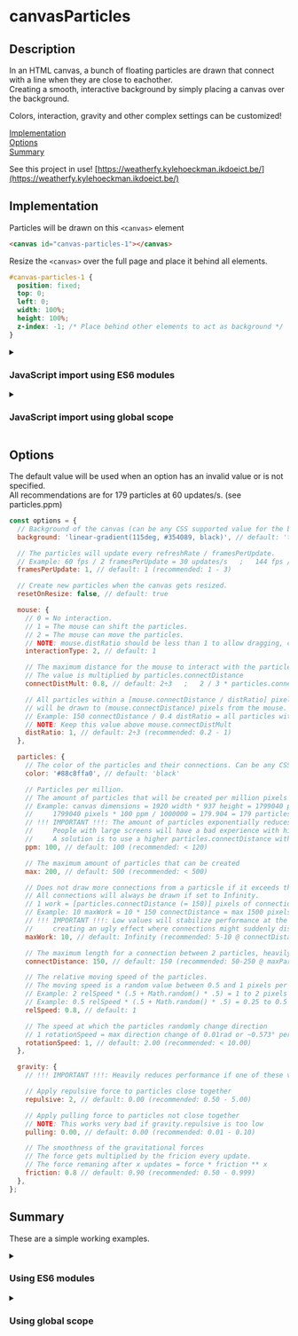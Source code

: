 # canvasParticles

## Description

In an HTML canvas, a bunch of floating particles are drawn that connect with a line when they are close to eachother.<br>
Creating a smooth, interactive background by simply placing a canvas over the background.

Colors, interaction, gravity and other complex settings can be customized!

[Implementation](#implementation)<br>
[Options](#options)<br>
[Summary](#summary)

See this project in use!
[https://weatherfy.kylehoeckman.ikdoeict.be/](https://weatherfy.kylehoeckman.ikdoeict.be/)

## Implementation

Particles will be drawn on this `<canvas>` element
```html
<canvas id="canvas-particles-1"></canvas>
```

Resize the `<canvas>` over the full page and place it behind all elements.
```css
#canvas-particles-1 {
  position: fixed;
  top: 0;
  left: 0;
  width: 100%;
  height: 100%;
  z-index: -1; /* Place behind other elements to act as background */
}
```
<details>
  <summary><h3>JavaScript import using ES6 modules</h3></summary>

  Be aware that using ES6 modules is only possible when running the application on a (local) server.<br>
  [Same Origin Policy](https://developer.mozilla.org/en-US/docs/Web/Security/Same-origin_policy)


  Add a `<script>` element in the `<head>` to import *initParticles.mjs*.
  ```html
  <head>
    <script src="./initParticles.mjs" type="module"></script>
  </head>
  ```
  which imports *canvasParticles.mjs* and then invokes the `canvasParticles()` function.<br>
  Inside *initParticles.mjs*:
  ```js
  import { canvasParticles } from "./canvasParticles.mjs"; // Import canvasParticles.mjs
  
  // Initialization
  const selector = "#canvas-particles-1"; // Query Selector for the canvas
  const options = {}; // See options
  canvasParticles(selector, options); // Invocation
  ```
</details>

<details>
  <summary><h3>JavaScript import using global scope</h3></summary>
  
  Add a `<script>` element in the `<head>` to import the *canvasParticles.js* file.<br>
  ```html
  <head>
    <script src="./canvasParticles.js"></script>
  </head>
  ```

  Add an inline `<script>` element **at the very bottom of the `<body>`** that invokes the `canvasParticles()` function.
  ```html
  <body>
    ...

    <script>
      // Initialization
      const selector = "#canvas-particles-1"; // Query Selector for the canvas
      const options = {}; // See options
      canvasParticles(selector, options); // Invocation
    </script>
  </body>
  ```
</details>

## Options

The default value will be used when an option has an invalid value or is not specified.<br>
All recommendations are for 179 particles at 60 updates/s. (see particles.ppm)

```js
const options = {
  // Background of the canvas (can be any CSS supported value for the background property).
  background: 'linear-gradient(115deg, #354089, black)', // default: 'transparent'

  // The particles will update every refreshRate / framesPerUpdate.
  // Example: 60 fps / 2 framesPerUpdate = 30 updates/s   ;   144 fps / 3 framesPerUpdate = 48 updates/s
  framesPerUpdate: 1, // default: 1 (recommended: 1 - 3)

  // Create new particles when the canvas gets resized.
  resetOnResize: false, // default: true

  mouse: {
    // 0 = No interaction.
    // 1 = The mouse can shift the particles.
    // 2 = The mouse can move the particles.
    // NOTE: mouse.distRatio should be less than 1 to allow dragging, closer to 0 is easier to drag
    interactionType: 2, // default: 1

    // The maximum distance for the mouse to interact with the particles.
    // The value is multiplied by particles.connectDistance
    connectDistMult: 0.8, // default: 2÷3   ;   2 / 3 * particles.connectDistance (= 150) = 100 pixels

    // All particles within a [mouse.connectDistance / distRatio] pixel radius from the mouse
    // will be drawn to (mouse.connectDistance) pixels from the mouse.
    // Example: 150 connectDistance / 0.4 distRatio = all particles within a 375 pixel radius
    // NOTE: Keep this value above mouse.connectDistMult
    distRatio: 1, // default: 2÷3 (recommended: 0.2 - 1)
  },

  particles: {
    // The color of the particles and their connections. Can be any CSS supported color format.
    color: '#88c8ffa0', // default: 'black'

    // Particles per million.
    // The amount of particles that will be created per million pixels the canvas covers (width * height).
    // Example: canvas dimensions = 1920 width * 937 height = 1799040 pixels
    //     1799040 pixels * 100 ppm / 1000000 = 179.904 = 179 particles
    // !!! IMPORTANT !!!: The amount of particles exponentially reduces performance.
    //     People with large screens will have a bad experience with high values.
    //     A solution is to use a higher particles.connectDistance with less particles.
    ppm: 100, // default: 100 (recommended: < 120)

    // The maximum amount of particles that can be created
    max: 200, // default: 500 (recommended: < 500)

    // Does not draw more connections from a particsle if it exceeds the max amount of work.
    // All connections will always be drawn if set to Infinity.
    // 1 work = [particles.connectDistance (= 150)] pixels of connection (or one line of 150 pixels).
    // Example: 10 maxWork = 10 * 150 connectDistance = max 1500 pixels of connections drawn per particle
    // !!! IMPORTANT !!!: Low values will stabilize performance at the cost of
    //     creating an ugly effect where connections might suddenly dissapear / reappear
    maxWork: 10, // default: Infinity (recommended: 5-10 @ connectDistance = 150 & maxParticles = 250)

    // The maximum length for a connection between 2 particles, heavily affects performance
    connectDistance: 150, // default: 150 (recommended: 50-250 @ maxParticles = 250)

    // The relative moving speed of the particles.
    // The moving speed is a random value between 0.5 and 1 pixels per update.
    // Example: 2 relSpeed * (.5 + Math.random() * .5) = 1 to 2 pixels per update
    // Example: 0.5 relSpeed * (.5 + Math.random() * .5) = 0.25 to 0.5 pixels per update
    relSpeed: 0.8, // default: 1

    // The speed at which the particles randomly change direction
    // 1 rotationSpeed = max direction change of 0.01rad or ~0.573° per update
    rotationSpeed: 1, // default: 2.00 (recommended: < 10.00)
  },

  gravity: {
    // !!! IMPORTANT !!!: Heavily reduces performance if one of these value is not 0

    // Apply repulsive force to particles close together
    repulsive: 2, // default: 0.00 (recommended: 0.50 - 5.00)

    // Apply pulling force to particles not close together
    // NOTE: This works very bad if gravity.repulsive is too low
    pulling: 0.00, // default: 0.00 (recommended: 0.01 - 0.10)

    // The smoothness of the gravitational forces
    // The force gets multiplied by the fricion every update.
    // The force remaning after x updates = force * friction ** x
    friction: 0.8 // default: 0.90 (recommended: 0.50 - 0.999)
  },
};
```

## Summary

These are a simple working examples.

<details>
  <summary><h3>Using ES6 modules</h3></summary>

  Be aware that using ES6 modules is only possible when running the application on a (local) server.<br>
  [Same Origin Policy](https://developer.mozilla.org/en-US/docs/Web/Security/Same-origin_policy)

  ```html
  <html lang="en">
    
  <head>
    <meta charset="utf-8">
    <title>Canvas Particles</title>

    <script src="./initParticles.mjs" type="module"></script>

    <style>
      #canvas-particles-1 {
        position: absolute;
        width: 100%;
        height: 100%;
        z-index: -1;
      }
    </style>
  </head>
    
  <body>
    <canvas id="canvas-particles-1"></canvas>
  </body>

  </html>
  ```
</details>

<details>
  <summary><h3>Using global scope</h3></summary>

  ```html
  <!DOCTYPE html>
  <html lang="en">

  <head>
    <title>Canvas Particles</title>
    <meta charset="utf-8">

    <script src="./canvasParticles.js"></script>

    <style>
      #canvas-particles-1 {
        position: absolute;
        width: 100%;
        height: 100%;
        z-index: -1;
      }
    </style>
  </head>
    
  <body>
    <canvas id="canvas-particles-1"></canvas>
    
    <script>
      const selector = '#canvas-particles-1'; // Query selector for the canvas
      const options = { 
        background: 'hsl(125, 42%, 35%)',

        mouse: {
          interactionType: 2,
        },

        particles: {
          color: 'rgba(150, 255, 105, 0.95)',
          max: 200,
          maxWork: 10,
        },
      };
      canvasParticles(selector, options);
    </script>
  </body>

  </html>
  ```
</details>
